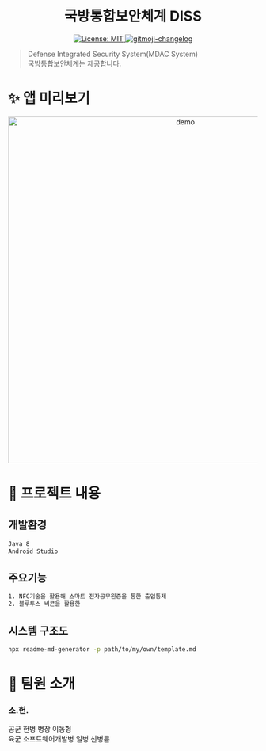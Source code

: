 <h1 align="center">국방통합보안체계 DISS</h1>
<p align="center">
  <a href="https://github.com/kefranabg/readme-md-generator/blob/master/LICENSE">
    <img alt="License: MIT" src="https://img.shields.io/badge/license-MIT-yellow.svg" target="_blank" />
  </a>
  <a href="https://github.com/frinyvonnick/gitmoji-changelog">
    <img src="https://img.shields.io/badge/changelog-gitmoji-brightgreen.svg" alt="gitmoji-changelog">
  </a>
  
</p>

> Defense Integrated Security System(MDAC System)<br /> 국방통합보안체계는 제공합니다.

# ✨ 앱 미리보기

<p align="center">
  <img width="700" align="center" src="https://user-images.githubusercontent.com/9840435/60266022-72a82400-98e7-11e9-9958-f9004c2f97e1.gif" alt="demo"/>
</p>

# 🚀 프로젝트 내용


## 개발환경

```sh
Java 8
Android Studio

```

## 주요기능

```sh
1. NFC기술을 활용해 스마트 전자공무원증을 통한 출입통제
2. 블루투스 비콘을 활용한 
```

## 시스템 구조도

```sh
npx readme-md-generator -p path/to/my/own/template.md
```

# 🤝 팀원 소개
### 소.헌.
공군 헌병 병장 이동형
<br/>
육군 소프트웨어개발병 일병 신병륜
